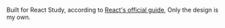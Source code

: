Built for React Study, according to [React's official guide](https://reactjs.org/tutorial/tutorial.html), Only the design is my own.
